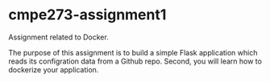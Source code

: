 # cmpe273-assignment1
Assignment related to Docker.

The purpose of this assignment is to build a simple Flask application which reads its configration data from a Github repo. Second, you will learn how to dockerize your application.
